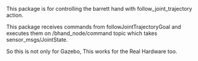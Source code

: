 This package is for controlling the barrett hand with follow_joint_trajectory action.

This package receives commands from followJointTrajectoryGoal and executes them on /bhand_node/command topic which takes sensor_msgs/JointState.

So this is not only for Gazebo, This works for the Real Hardware too.
